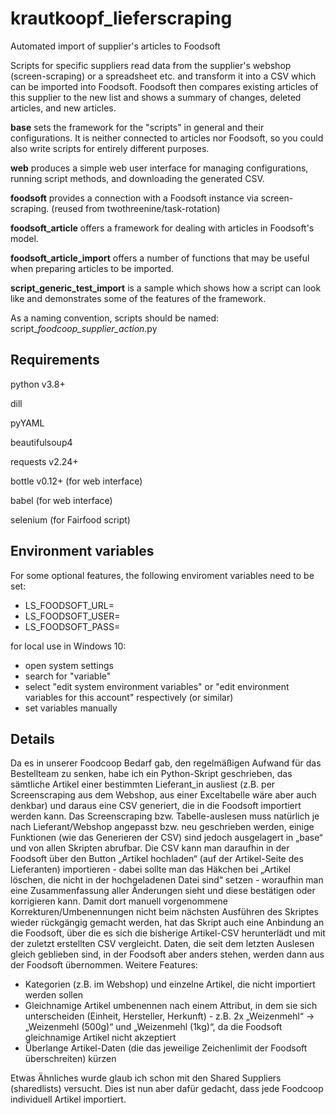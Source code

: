 # krautkoopf_lieferscraping
Automated import of supplier's articles to Foodsoft

Scripts for specific suppliers read data from the supplier's webshop (screen-scraping) or a spreadsheet etc. and transform it into a CSV which can be imported into Foodsoft. Foodsoft then compares existing articles of this supplier to the new list and shows a summary of changes, deleted articles, and new articles.

**base** sets the framework for the "scripts" in general and their configurations. It is neither connected to articles nor Foodsoft, so you could also write scripts for entirely different purposes.

**web** produces a simple web user interface for managing configurations, running script methods, and downloading the generated CSV.

**foodsoft** provides a connection with a Foodsoft instance via screen-scraping. (reused from twothreenine/task-rotation)

**foodsoft_article** offers a framework for dealing with articles in Foodsoft's model.

**foodsoft_article_import** offers a number of functions that may be useful when preparing articles to be imported.

**script_generic_test_import** is a sample which shows how a script can look like and demonstrates some of the features of the framework.

As a naming convention, scripts should be named: script_*foodcoop_supplier_action*.py

## Requirements
python v3.8+

dill

pyYAML

beautifulsoup4

requests v2.24+

bottle v0.12+ (for web interface)

babel (for web interface)

selenium (for Fairfood script)

## Environment variables
For some optional features, the following enviroment variables need to be set:
- LS_FOODSOFT_URL=
- LS_FOODSOFT_USER=
- LS_FOODSOFT_PASS=

for local use in Windows 10:

- open system settings
- search for "variable"
- select "edit system environment variables" or "edit environment variables for this account" respectively (or similar)
- set variables manually

## Details
Da es in unserer Foodcoop Bedarf gab, den regelmäßigen Aufwand für das Bestellteam zu senken, habe ich ein Python-Skript geschrieben, das sämtliche Artikel einer bestimmten Lieferant_in ausliest (z.B. per Screenscraping aus dem Webshop, aus einer Exceltabelle wäre aber auch denkbar) und daraus eine CSV generiert, die in die Foodsoft importiert werden kann.
Das Screenscraping bzw. Tabelle-auslesen muss natürlich je nach Lieferant/Webshop angepasst bzw. neu geschrieben werden, einige Funktionen (wie das Generieren der CSV) sind jedoch ausgelagert in „base“ und von allen Skripten abrufbar.
Die CSV kann man daraufhin in der Foodsoft über den Button „Artikel hochladen“ (auf der Artikel-Seite des Lieferanten) importieren - dabei sollte man das Häkchen bei „Artikel löschen, die nicht in der hochgeladenen Datei sind“ setzen - woraufhin man eine Zusammenfassung aller Änderungen sieht und diese bestätigen oder korrigieren kann.
Damit dort manuell vorgenommene Korrekturen/Umbenennungen nicht beim nächsten Ausführen des Skriptes wieder rückgängig gemacht werden, hat das Skript auch eine Anbindung an die Foodsoft, über die es sich die bisherige Artikel-CSV herunterlädt und mit der zuletzt erstellten CSV vergleicht. Daten, die seit dem letzten Auslesen gleich geblieben sind, in der Foodsoft aber anders stehen, werden dann aus der Foodsoft übernommen.
Weitere Features:
* Kategorien (z.B. im Webshop) und einzelne Artikel, die nicht importiert werden sollen
* Gleichnamige Artikel umbenennen nach einem Attribut, in dem sie sich unterscheiden (Einheit, Hersteller, Herkunft) - z.B. 2x „Weizenmehl“ → „Weizenmehl (500g)“ und „Weizenmehl (1kg)“, da die Foodsoft gleichnamige Artikel nicht akzeptiert
* Überlange Artikel-Daten (die das jeweilige Zeichenlimit der Foodsoft überschreiten) kürzen

Etwas Ähnliches wurde glaub ich schon mit den Shared Suppliers (sharedlists) versucht. Dies ist nun aber dafür gedacht, dass jede Foodcoop individuell Artikel importiert.